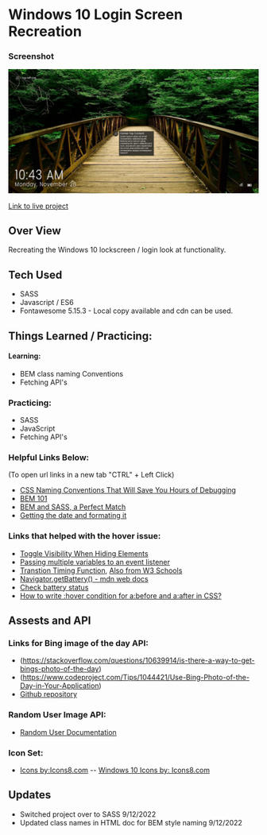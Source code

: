 # Windows 10 Login Screen Recreation

### Screenshot
![Screen cap](img/window-login_screencapture_2022-11-28-10_43_33.png)

[Link to live project](https://rudyjm3.github.io/ms-windows-login/)
## Over View

Recreating the Windows 10 lockscreen / login look at functionality. 

## Tech Used
- SASS
- Javascript / ES6
- Fontawesome 5.15.3 - Local copy available and cdn can be used.
## Things Learned / Practicing:

#### Learning:
- BEM class naming Conventions
- Fetching API's

### Practicing: 
- SASS
- JavaScript
- Fetching API's

### Helpful Links Below:
(To open url links in a new tab "CTRL" + Left Click)

- [CSS Naming Conventions That Will Save You Hours of Debugging](https://www.freecodecamp.org/news/css-naming-conventions-that-will-save-you-hours-of-debugging-35cea737d849/)
- [BEM 101](https://css-tricks.com/bem-101/)
- [BEM and SASS, a Perfect Match](https://andrew-barnes.medium.com/bem-and-sass-a-perfect-match-5e48d9bc3894])
- [Getting the date and formating it](https://www.w3schools.com/jsref/jsref_getday.asp)

### Links that helped with the hover issue:
- [Toggle Visibility When Hiding Elements](https://css-tricks.com/snippets/css/toggle-visibility-when-hiding-elements/)
- [Passing multiple variables to an event listener](https://stackoverflow.com/questions/49140978/passing-multiple-variables-to-an-event-listener)
- [Transtion Timing Function](https://developer.mozilla.org/en-US/docs/Web/CSS/transition-timing-function), [Also from W3 Schools](https://www.w3schools.com/cssref/css3_pr_transition-timing-function.asp)
- [Navigator.getBattery() - mdn web docs](https://developer.mozilla.org/en-US/docs/Web/API/Navigator/getBattery)
- [Check battery status](https://bepractical.tech/how-to-check-battery-status-with-javascript-2-simple-steps/)
- [How to write :hover condition for a:before and a:after in CSS?](https://www.geeksforgeeks.org/how-to-write-hover-condition-for-abefore-and-aafter-in-css/)

## Assests and API

### Links for Bing image of the day API:
- (https://stackoverflow.com/questions/10639914/is-there-a-way-to-get-bings-photo-of-the-day)
- (https://www.codeproject.com/Tips/1044421/Use-Bing-Photo-of-the-Day-in-Your-Application)
- [Github repository](https://github.com/TimothyYe/bing-wallpaper)

### Random User Image API:
- [Random User Documentation](https://randomuser.me/documentation)

### Icon Set:
- [Icons by:Icons8.com](https://icons8.com)
-- [Windows 10 Icons by: Icons8.com](https://icons8.com/icon/set/windows/windows)

## Updates
- Switched project over to SASS 9/12/2022
- Updated class names in HTML doc for BEM style naming 9/12/2022